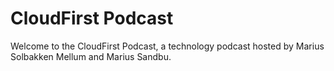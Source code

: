 # CloudFirst Podcast

Welcome to the CloudFirst Podcast, a technology podcast hosted by Marius Solbakken Mellum and Marius Sandbu. 